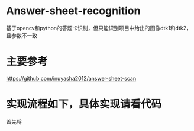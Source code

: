 # Answer-sheet-recognition
基于opencv和python的答题卡识别，但只能识别项目中给出的图像dtk1和dtk2，且参数不一致
# 主要参考
https://github.com/inuyasha2012/answer-sheet-scan
# 实现流程如下，具体实现请看代码
首先将

